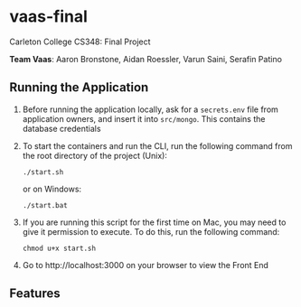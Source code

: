 # vaas-final
Carleton College CS348: Final Project

**Team Vaas**: Aaron Bronstone, Aidan Roessler, Varun Saini, Serafin Patino

## Running the Application
1. Before running the application locally, ask for a `secrets.env` file from application owners, and insert it into `src/mongo`. This contains the database credentials
2. To start the containers and run the CLI, run the following command from the root directory of the project (Unix):
   ```
   ./start.sh
   ``````
    or on Windows:

    ```
    ./start.bat
    ```
3. If you are running this script for the first time on Mac, you may need to give it permission to execute. To do this, run the following command:
    ```
    chmod u+x start.sh
    ````
4. Go to http://localhost:3000 on your browser to view the Front End

## Features
